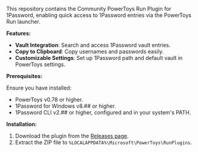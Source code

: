 This repository contains the Community PowerToys Run Plugin for 1Password, enabling quick access to 1Password entries via the PowerToys Run launcher.

**Features:**

- **Vault Integration**: Search and access 1Password vault entries.
- **Copy to Clipboard**: Copy usernames and passwords easily.
- **Customizable Settings**: Set up 1Password path and default vault in PowerToys settings.

**Prerequisites:**

Ensure you have installed:
- PowerToys v0.78 or higher.
- 1Password for Windows v8.## or higher.
- 1Password CLI v2.## or higher, configured and in your system's PATH.

**Installation:**

1. Download the plugin from the [Releases page](https://github.com/your-username/Community.PowerToys.Run.Plugin.1PasswordPlugin/releases).
2. Extract the ZIP file to `%LOCALAPPDATA%\Microsoft\PowerToys\RunPlugins`.

